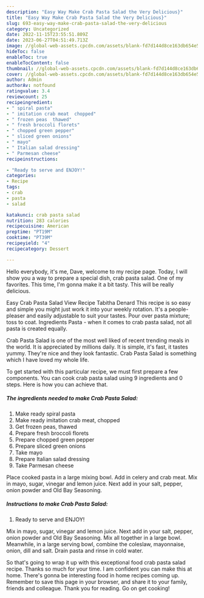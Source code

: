 ```yaml
---
description: "Easy Way Make Crab Pasta Salad the Very Delicious}"
title: "Easy Way Make Crab Pasta Salad the Very Delicious}"
slug: 693-easy-way-make-crab-pasta-salad-the-very-delicious
category: Uncategorized
date: 2022-11-15T23:55:51.809Z
date: 2023-06-27T04:51:49.713Z
image: //global-web-assets.cpcdn.com/assets/blank-fd7d144d8ce163db654e5a02c40b08a2775adb7897d16e4062681dc7e1b2800f.png
hideToc: false
enableToc: true
enableTocContent: false
thumbnail: //global-web-assets.cpcdn.com/assets/blank-fd7d144d8ce163db654e5a02c40b08a2775adb7897d16e4062681dc7e1b2800f.png
cover: //global-web-assets.cpcdn.com/assets/blank-fd7d144d8ce163db654e5a02c40b08a2775adb7897d16e4062681dc7e1b2800f.png
author: Admin
authorAv: notfound
ratingvalue: 3.4
reviewcount: 25
recipeingredient:
- " spiral pasta"
- " imitation crab meat  chopped"
- " frozen peas  thawed"
- " fresh broccoli florets"
- " chopped green pepper"
- " sliced green onions"
- " mayo"
- " Italian salad dressing"
- " Parmesan cheese"
recipeinstructions:

- "Ready to serve and ENJOY!"
categories:
- Recipe
tags:
- crab
- pasta
- salad

katakunci: crab pasta salad 
nutrition: 283 calories
recipecuisine: American
preptime: "PT19M"
cooktime: "PT39M"
recipeyield: "4"
recipecategory: Dessert

---
```



Hello everybody, it's me, Dave, welcome to my recipe page. Today, I will show you a way to prepare a special dish, crab pasta salad. One of my favorites. This time, I'm gonna make it a bit tasty. This will be really delicious.

Easy Crab Pasta Salad View Recipe Tabitha Denard This recipe is so easy and simple you might just work it into your weekly rotation. It&#39;s a people-pleaser and easily adjustable to suit your tastes. Pour over pasta mixture; toss to coat. Ingredients Pasta - when it comes to crab pasta salad, not all pasta is created equally.

Crab Pasta Salad is one of the most well liked of recent trending meals in the world. It is appreciated by millions daily. It is simple, it's fast, it tastes yummy. They're nice and they look fantastic. Crab Pasta Salad is something which I have loved my whole life.


To get started with this particular recipe, we must first prepare a few components. You can cook crab pasta salad using 9 ingredients and 0 steps. Here is how you can achieve that.

<!--inarticleads1-->

##### The ingredients needed to make Crab Pasta Salad:

1. Make ready  spiral pasta
1. Make ready  imitation crab meat,  chopped
1. Get  frozen peas,  thawed
1. Prepare  fresh broccoli florets
1. Prepare  chopped green pepper
1. Prepare  sliced green onions
1. Take  mayo
1. Prepare  Italian salad dressing
1. Take  Parmesan cheese


Place cooked pasta in a large mixing bowl. Add in celery and crab meat. Mix in mayo, sugar, vinegar and lemon juice. Next add in your salt, pepper, onion powder and Old Bay Seasoning. 

<!--inarticleads2-->

##### Instructions to make Crab Pasta Salad:


1. Ready to serve and ENJOY!

Mix in mayo, sugar, vinegar and lemon juice. Next add in your salt, pepper, onion powder and Old Bay Seasoning. Mix all together in a large bowl. Meanwhile, in a large serving bowl, combine the coleslaw, mayonnaise, onion, dill and salt. Drain pasta and rinse in cold water. 

So that's going to wrap it up with this exceptional food crab pasta salad recipe. Thanks so much for your time. I am confident you can make this at home. There's gonna be interesting food in home recipes coming up. Remember to save this page in your browser, and share it to your family, friends and colleague. Thank you for reading. Go on get cooking!
